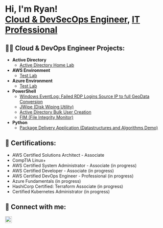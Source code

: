 <h1>Hi, I'm Ryan! <br/><a href="https://github.com/rrubiaco">Cloud & DevSecOps Engineer</a>, <a href="https://www.linkedin.com/in/ryan-rubiaco/">IT Professional</a> </a></h1>

<h2>👨‍💻 Cloud & DevOps Engineer Projects:</h2>

- <b>Active Directory</b>
  - [Active Directory Home Lab](https://github.com/rrubiaco/ActiveDirectoryLab)
- <b>AWS Environment</b>
  - [Test Lab](<github link>)
- <b>Azure Environment</b>
  - [Test Lab](<github link>)
- <b>PowerShell</b>
  - [Windows EventLog: Failed RDP Logins Source IP to full GeoData Conversion](https://github.com/joshmadakor1/Sentinel-Lab)
  - [JWipe (Disk Wiping Utility)](https://github.com/joshmadakor1/Jwipe.PowerShell)
  - [Active Directory Bulk User Creation](https://github.com/joshmadakor1/AD_PS)
  - [FIM (File Integrity Monitor)](https://github.com/joshmadakor1/PowerShell-Integrity-FIM)
- <b>Python</b>
  - [Package Delivery Application (Datastructures and Algorithms Demo)](https://github.com/joshmadakor1/Package-Delivery-Pathfinding-Algorithm)

<h2> 🤳 Certifications:</h2>

- AWS Certified Solutions Architect - Associate
- CompTIA Linux+
- AWS Certified System Administrator - Associate (in progress)
- AWS Certified Developer - Associate (in progress)
- AWS Certified DevOps Engineer - Professional (in progress)
- Azure Fundamentals (in progress)
- HashiCorp Certified: Terraform Associate (in progress)
- Certified Kubernetes Administrator (in progress)

<h2> 🤳 Connect with me:</h2>

[<img align="left" alt="JoshMadakor | LinkedIn" width="22px" src="https://cdn.jsdelivr.net/npm/simple-icons@v3/icons/linkedin.svg" />][linkedin]

[linkedin]: https://www.linkedin.com/in/ryan-rubiaco/

<!--
**joshmadakor1/joshmadakor1** is a ✨ _special_ ✨ repository because its `README.md` (this file) appears on your GitHub profile.

Here are some ideas to get you started:

- 🔭 I’m currently working on ...
- 🌱 I’m currently learning ...
- 👯 I’m looking to collaborate on ...
- 🤔 I’m looking for help with ...
- 💬 Ask me about ...
- 📫 How to reach me: ...
- 😄 Pronouns: ...
- ⚡ Fun fact: ...
-->
